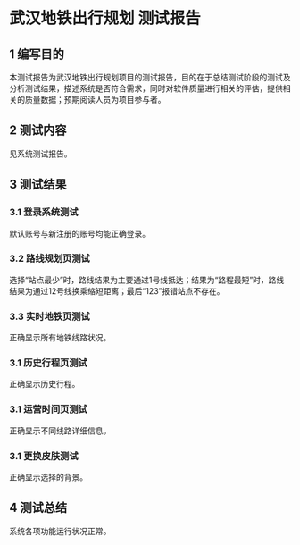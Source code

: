 # __武汉地铁出行规划 测试报告__

## 1 编写目的

本测试报告为武汉地铁出行规划项目的测试报告，目的在于总结测试阶段的测试及分析测试结果，描述系统是否符合需求，同时对软件质量进行相关的评估，提供相关的质量数据；预期阅读人员为项目参与者。

## 2 测试内容

见系统测试报告。

## 3 测试结果

### 3\.1 登录系统测试

默认账号与新注册的账号均能正确登录。

### 3\.2 路线规划页测试

选择“站点最少”时，路线结果为主要通过1号线抵达；结果为“路程最短”时，路线结果为通过12号线换乘缩短距离；最后“123”报错站点不存在。

### 3\.3 实时地铁页测试

正确显示所有地铁线路状况。

### 3\.1 历史行程页测试

正确显示历史行程。

### 3\.1 运营时间页测试

正确显示不同线路详细信息。

### 3\.1 更换皮肤测试

正确显示选择的背景。

## 4 测试总结

系统各项功能运行状况正常。
